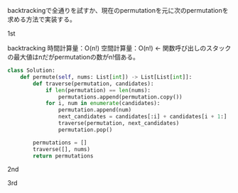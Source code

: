 backtrackingで全通りを試すか、現在のpermutationを元に次のpermutationを求める方法で実装する。

1st

backtracking
時間計算量：O(n!)
空間計算量：O(n!) ← 関数呼び出しのスタックの最大値はnだがpermutationの数がn!個ある。

```python
class Solution:
    def permute(self, nums: List[int]) -> List[List[int]]:
        def traverse(permutation, candidates):
            if len(permutation) == len(nums):
                permutations.append(permutation.copy())
            for i, num in enumerate(candidates):
                permutation.append(num)
                next_candidates = candidates[:i] + candidates[i + 1:]
                traverse(permutation, next_candidates)
                permutation.pop()

        permutations = []
        traverse([], nums)
        return permutations
```


2nd


3rd
